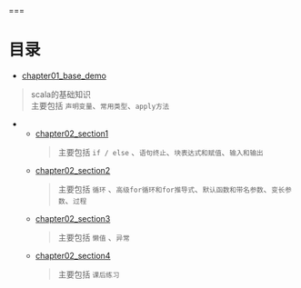 ===


目录
===

- [chapter01_base_demo](src/main/scala/chapter01/base_demo.scala)
>scala的基础知识   
>主要包括 ```声明变量```、```常用类型```、```apply方法```  
- -   [chapter02_section1](src/main/scala/chapter02/section1.scala)     
        >主要包括 ```if / else``` 、```语句终止```、```块表达式和赋值```、```输入和输出``` 
  - [chapter02_section2](src/main/scala/chapter02/section2.scala)     
    >主要包括 ```循环```   、```高级for循环和for推导式```、```默认函数和带名参数```、```变长参数```、```过程```
  - [chapter02_section3](src/main/scala/chapter02/section3.scala)     
    >主要包括 ```懒值```   、```异常```  
  - [chapter02_section4](src/main/scala/chapter02/section4.scala)     
    >主要包括 ```课后练习```

